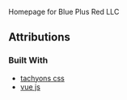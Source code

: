 Homepage for Blue Plus Red LLC

## Attributions
### Built With
 - [tachyons css](https://tachyons.io/)
 - [vue js](https://vuejs.org/)